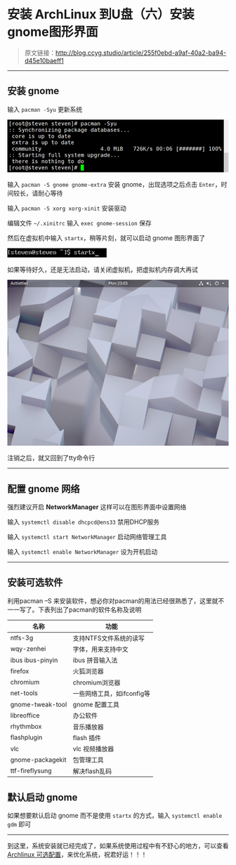 # 安装 ArchLinux 到U盘（六）安装gnome图形界面

[annotation]: <id> (255f0ebd-a9af-40a2-ba94-d45e10baeff1)
[annotation]: <create_time> (2018-01-15 21:49:00)
[annotation]: <category> (计算机技术)
[annotation]: <tags> (操作系统|Linux)
[annotation]: <status> (public)
[annotation]: <topic> (安装 ArchLinux 到U盘)
[annotation]: <index> (6)
[annotation]: <comments> (true)

> 原文链接：<http://blog.ccyg.studio/article/255f0ebd-a9af-40a2-ba94-d45e10baeff1>

---


## 安装 gnome

输入 `pacman -Syu` 更新系统

![1](images/install_archlinux_to_usb_6_1.png)

输入 `pacman -S gnome gnome-extra` 安装 gnome，出现选项之后点击 `Enter`，时间较长，请耐心等待

输入 `pacman -S xorg xorg-xinit` 安装驱动

编辑文件 `~/.xinitrc` 输入 `exec gnome-session` 保存

然后在虚拟机中输入 `startx`，稍等片刻，就可以启动 gnome 图形界面了

![2](images/install_archlinux_to_usb_6_2.png)

如果等待好久，还是无法启动，请关闭虚拟机，把虚拟机内存调大再试

![3](images/install_archlinux_to_usb_6_3.png)


注销之后，就又回到了tty命令行

***

## 配置 gnome 网络

强烈建议开启 **NetworkManager** 这样可以在图形界面中设置网络

输入 `systemctl disable dhcpcd@ens33` 禁用DHCP服务

输入 `systemctl start NetworkManager` 启动网络管理工具

输入 `systemctl enable NetworkManager` 设为开机启动

***

## 安装可选软件

利用pacman –S 来安装软件，想必你对pacman的用法已经很熟悉了，这里就不一一写了。下表列出了pacman的软件名称及说明

名称|功能
-|-
ntfs-3g | 支持NTFS文件系统的读写
wqy-zenhei | 字体，用来支持中文
ibus ibus-pinyin | ibus 拼音输入法
firefox | 火狐浏览器
chromium | chromium浏览器
net-tools | 一些网络工具，如ifconfig等
gnome-tweak-tool | gnome 配置工具
libreoffice | 办公软件
rhythmbox | 音乐播放器
flashplugin | flash 插件
vlc | vlc 视频播放器
gnome-packagekit | 包管理工具
ttf-fireflysung | 解决flash乱码

## 默认启动 gnome

如果想要默认启动 gnome 而不是使用 `startx` 的方式，输入 `systemctl enable gdm` 即可

***

到这里，系统安装就已经完成了，如果系统使用过程中有不舒心的地方，可以查看 [Archlinux 可选配置](./5c3a4435-dec5-4a15-b30c-3dea4ae35e40)，来优化系统，祝君好运！！！